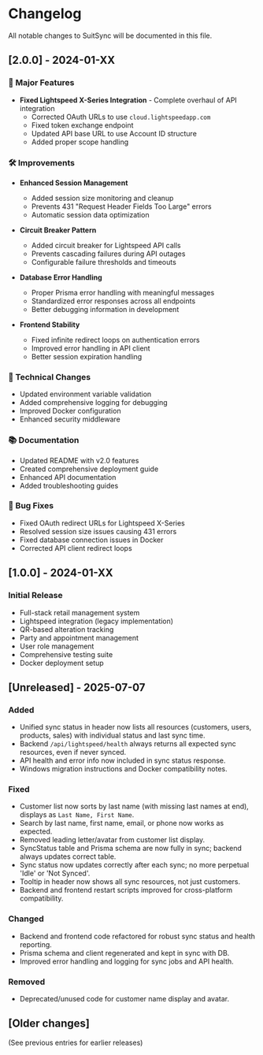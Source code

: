 # Changelog

All notable changes to SuitSync will be documented in this file.

## [2.0.0] - 2024-01-XX

### 🚀 Major Features
- **Fixed Lightspeed X-Series Integration** - Complete overhaul of API integration
  - Corrected OAuth URLs to use `cloud.lightspeedapp.com`
  - Fixed token exchange endpoint
  - Updated API base URL to use Account ID structure
  - Added proper scope handling

### 🛠️ Improvements
- **Enhanced Session Management**
  - Added session size monitoring and cleanup
  - Prevents 431 "Request Header Fields Too Large" errors
  - Automatic session data optimization
  
- **Circuit Breaker Pattern**
  - Added circuit breaker for Lightspeed API calls
  - Prevents cascading failures during API outages
  - Configurable failure thresholds and timeouts

- **Database Error Handling**
  - Proper Prisma error handling with meaningful messages
  - Standardized error responses across all endpoints
  - Better debugging information in development

- **Frontend Stability**
  - Fixed infinite redirect loops on authentication errors
  - Improved error handling in API client
  - Better session expiration handling

### 🔧 Technical Changes
- Updated environment variable validation
- Added comprehensive logging for debugging
- Improved Docker configuration
- Enhanced security middleware

### 📚 Documentation
- Updated README with v2.0 features
- Created comprehensive deployment guide
- Enhanced API documentation
- Added troubleshooting guides

### 🐛 Bug Fixes
- Fixed OAuth redirect URLs for Lightspeed X-Series
- Resolved session size issues causing 431 errors
- Fixed database connection issues in Docker
- Corrected API client redirect loops

## [1.0.0] - 2024-01-XX

### Initial Release
- Full-stack retail management system
- Lightspeed integration (legacy implementation)
- QR-based alteration tracking
- Party and appointment management
- User role management
- Comprehensive testing suite
- Docker deployment setup

## [Unreleased] - 2025-07-07

### Added
- Unified sync status in header now lists all resources (customers, users, products, sales) with individual status and last sync time.
- Backend `/api/lightspeed/health` always returns all expected sync resources, even if never synced.
- API health and error info now included in sync status response.
- Windows migration instructions and Docker compatibility notes.

### Fixed
- Customer list now sorts by last name (with missing last names at end), displays as `Last Name, First Name`.
- Search by last name, first name, email, or phone now works as expected.
- Removed leading letter/avatar from customer list display.
- SyncStatus table and Prisma schema are now fully in sync; backend always updates correct table.
- Sync status now updates correctly after each sync; no more perpetual 'Idle' or 'Not Synced'.
- Tooltip in header now shows all sync resources, not just customers.
- Backend and frontend restart scripts improved for cross-platform compatibility.

### Changed
- Backend and frontend code refactored for robust sync status and health reporting.
- Prisma schema and client regenerated and kept in sync with DB.
- Improved error handling and logging for sync jobs and API health.

### Removed
- Deprecated/unused code for customer name display and avatar.

## [Older changes]
(See previous entries for earlier releases)